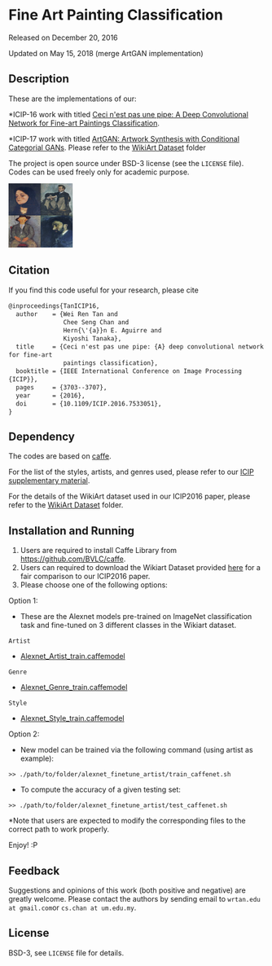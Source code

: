 # Fine Art Painting Classification

Released on December 20, 2016

Updated on May 15, 2018 (merge ArtGAN implementation)

## Description

These are the implementations of our:

*ICIP-16 work with titled [Ceci n'est pas une pipe: A Deep Convolutional Network for Fine-art Paintings Classification](http://web.fsktm.um.edu.my/~cschan/doc/ICIP2016.pdf).

*ICIP-17 work with titled [ArtGAN: Artwork Synthesis with Conditional Categorial GANs](https://arxiv.org/abs/1702.03410). Please refer to the [WikiArt Dataset](https://github.com/cs-chan/ICIP2016-PC/tree/master/WikiArt%20Dataset) folder

The project is open source under BSD-3 license (see the `LICENSE` file). Codes can be used freely only for academic purpose.

<img src="ICIP2016.gif" width="25%">

## Citation
If you find this code useful for your research, please cite
```
@inproceedings{TanICIP16,
  author    = {Wei Ren Tan and
               Chee Seng Chan and
               Hern{\'{a}}n E. Aguirre and
               Kiyoshi Tanaka},
  title     = {Ceci n'est pas une pipe: {A} deep convolutional network for fine-art
               paintings classification},
  booktitle = {IEEE International Conference on Image Processing {ICIP}},
  pages     = {3703--3707},
  year      = {2016},
  doi       = {10.1109/ICIP.2016.7533051},
}
```

## Dependency
The codes are based on [caffe](https://github.com/BVLC/caffe).
<!---
This repository does not include the Wikiart dataset used. 
--->
For the list of the styles, artists, and genres used, please refer to our [ICIP supplementary material](http://web.fsktm.um.edu.my/~cschan/doc/ICIP2016_supp.pdf).

For the details of the WikiArt dataset used in our ICIP2016 paper, please refer to the [WikiArt Dataset](https://github.com/cs-chan/ICIP2016-PC/tree/master/WikiArt%20Dataset) folder.

<!---
For the full list of paintings used, please refer to [Saleh & Elgammal (2015). Large-scale Classification of Fine-Art Paintings: Learning The Right Metric on The Right Feature](https://arxiv.org/pdf/1505.00855v1.pdf).
--->

## Installation and Running

1. Users are required to install Caffe Library from https://github.com/BVLC/caffe. 
2. Users can required to download the Wikiart Dataset provided [here](https://github.com/cs-chan/ICIP2016-PC/tree/master/WikiArt%20Dataset) for a fair comparison to our ICIP2016 paper.
3. Please choose one of the following options: 

Option 1: 
- These are the Alexnet models pre-trained on ImageNet classification task and fine-tuned on 3 different classes in the Wikiart dataset.
```
Artist
```
- [Alexnet_Artist_train.caffemodel](http://web.fsktm.um.edu.my/~cschan/source/ICIP2016/Alexnet_genre_finetune.caffemodel.zip)

```
Genre
```
- [Alexnet_Genre_train.caffemodel](http://web.fsktm.um.edu.my/~cschan/source/ICIP2016/Alexnet_genre_finetune.caffemodel.zip)

```
Style
```
- [Alexnet_Style_train.caffemodel](http://web.fsktm.um.edu.my/~cschan/source/ICIP2016/Alexnet_style_finetune.caffemodel.zip)


Option 2: 
- New model can be trained via the following command (using artist as example):
```
>> ./path/to/folder/alexnet_finetune_artist/train_caffenet.sh
```

- To compute the accuracy of a given testing set:
```
>> ./path/to/folder/alexnet_finetune_artist/test_caffenet.sh
```

*Note that users are expected to modify the corresponding files to the correct path to work properly. 

Enjoy! :P

## Feedback
Suggestions and opinions of this work (both positive and negative) are greatly welcome. Please contact the authors by sending email to
`wrtan.edu at gmail.com`or `cs.chan at um.edu.my`.

## License
BSD-3, see `LICENSE` file for details.


